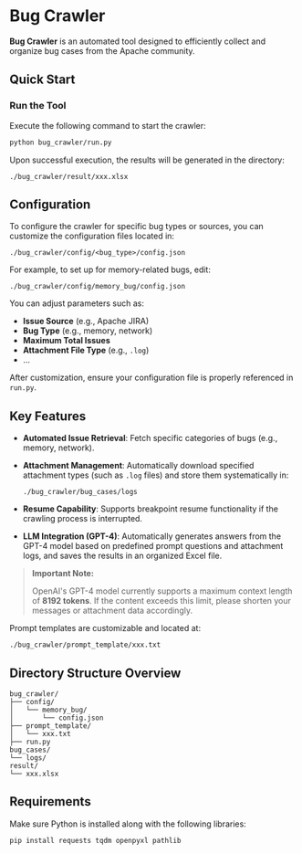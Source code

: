 # Bug Crawler

**Bug Crawler** is an automated tool designed to efficiently collect and organize bug cases from the Apache community.

## Quick Start

### Run the Tool

Execute the following command to start the crawler:

```bash
python bug_crawler/run.py
```

Upon successful execution, the results will be generated in the directory:

```
./bug_crawler/result/xxx.xlsx
```

## Configuration

To configure the crawler for specific bug types or sources, you can customize the configuration files located in:

```
./bug_crawler/config/<bug_type>/config.json
```

For example, to set up for memory-related bugs, edit:

```
./bug_crawler/config/memory_bug/config.json
```

You can adjust parameters such as:

- **Issue Source** (e.g., Apache JIRA)
- **Bug Type** (e.g., memory, network)
- **Maximum Total Issues**
- **Attachment File Type** (e.g., `.log`)
- ...

After customization, ensure your configuration file is properly referenced in `run.py`.

## Key Features

- **Automated Issue Retrieval**: Fetch specific categories of bugs (e.g., memory, network).

- **Attachment Management**: Automatically download specified attachment types (such as `.log` files) and store them systematically in:

  ```
  ./bug_crawler/bug_cases/logs
  ```

- **Resume Capability**: Supports breakpoint resume functionality if the crawling process is interrupted.

- **LLM Integration (GPT-4)**: Automatically generates answers from the GPT-4 model based on predefined prompt questions and attachment logs, and saves the results in an organized Excel file.

> **Important Note:**
>
> OpenAI's GPT-4 model currently supports a maximum context length of **8192 tokens**. If the content exceeds this limit, please shorten your messages or attachment data accordingly.

Prompt templates are customizable and located at:

```
./bug_crawler/prompt_template/xxx.txt
```

## Directory Structure Overview

```
bug_crawler/
├── config/
│   └── memory_bug/
│       └── config.json
├── prompt_template/
│   └── xxx.txt
├── run.py
bug_cases/
└── logs/
result/
└── xxx.xlsx
```

## Requirements

Make sure Python is installed along with the following libraries:

```bash
pip install requests tqdm openpyxl pathlib
```

